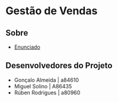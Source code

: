 # Gestão de Vendas

## Sobre

 * [Enunciado](https://github.com/Manilator/SO_GV/blob/master/Enunciado1819.pdf)

## Desenvolvedores do Projeto

* Gonçalo Almeida  | a84610
* Miguel Solino   | A86435
* Rúben Rodrigues | a80960
